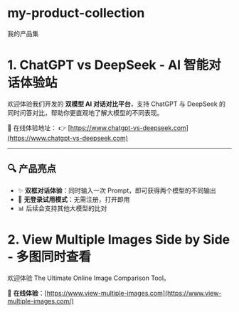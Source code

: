 # my-product-collection
我的产品集

# 1. ChatGPT vs DeepSeek - AI 智能对话体验站

欢迎体验我们开发的 **双模型 AI 对话对比平台**，支持 ChatGPT 与 DeepSeek 的同时问答对比，帮助你更直观地了解大模型的不同表现。

🚀 在线体验地址：
👉 [https://www.chatgpt-vs-deepseek.com](https://www.chatgpt-vs-deepseek.com)

---

## 🔍 产品亮点

- ✨ **双框对话体验**：同时输入一次 Prompt，即可获得两个模型的不同输出
- 🎯 **无登录试用模式**：无需注册，打开即用
- 📊 后续会支持其他大模型的比对

# 2. View Multiple Images Side by Side - 多图同时查看

欢迎体验 The Ultimate Online Image Comparison Tool。

🚀 **在线体验**：[https://www.view-multiple-images.com](https://www.view-multiple-images.com/)
